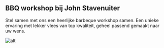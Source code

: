 ## BBQ workshop bij John Stavenuiter

Stel samen met ons een heerlijke barbeque workshop samen. Een unieke ervaring met lekker vlees van top kwaliteit, geheel passend gemaakt naar uw wens.

![alt](/img/party.jpg)
